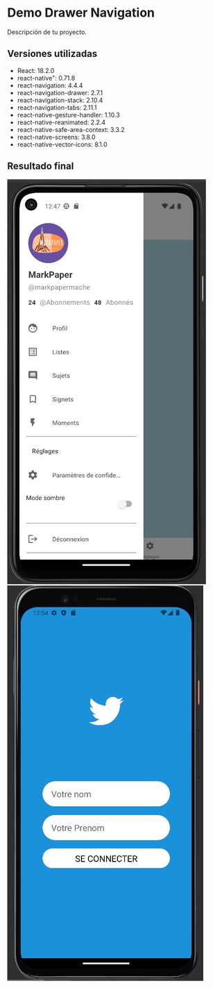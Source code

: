 # Demo Drawer Navigation

Descripción de tu proyecto.

## Versiones utilizadas

- React: 18.2.0
- react-native": 0.71.8
- react-navigation: 4.4.4
- react-navigation-drawer: 2.7.1
- react-navigation-stack: 2.10.4
- react-navigation-tabs: 2.11.1
- react-native-gesture-handler: 1.10.3
- react-native-reanimated: 2.2.4
- react-native-safe-area-context: 3.3.2
- react-native-screens: 3.8.0
- react-native-vector-icons: 8.1.0


## Resultado final

![Imagen del resultado final](assets/app.jpg)
![Imagen del resultado final](assets/twitter.jpg)